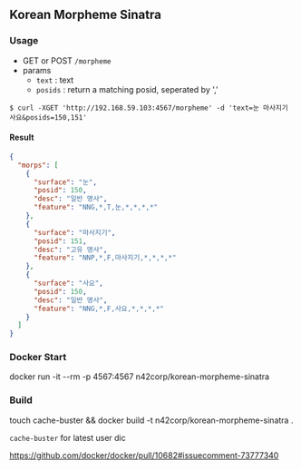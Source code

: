 ## Korean Morpheme Sinatra

### Usage

  * GET or POST `/morpheme`
  * params
    * `text` : text
    * `posids` : return a matching posid, seperated by ','

```shell
$ curl -XGET 'http://192.168.59.103:4567/morpheme' -d 'text=눈 마사지기 사요&posids=150,151'
```

#### Result

```json
{
  "morps": [
    {
      "surface": "눈",
      "posid": 150,
      "desc": "일반 명사",
      "feature": "NNG,*,T,눈,*,*,*,*"
    },
    {
      "surface": "마사지기",
      "posid": 151,
      "desc": "고유 명사",
      "feature": "NNP,*,F,마사지기,*,*,*,*"
    },
    {
      "surface": "사요",
      "posid": 150,
      "desc": "일반 명사",
      "feature": "NNG,*,F,사요,*,*,*,*"
    }
  ]
}

```

### Docker Start

  docker run -it --rm -p 4567:4567 n42corp/korean-morpheme-sinatra

### Build

  touch cache-buster && docker build -t n42corp/korean-morpheme-sinatra .

`cache-buster` for latest user dic

https://github.com/docker/docker/pull/10682#issuecomment-73777340

